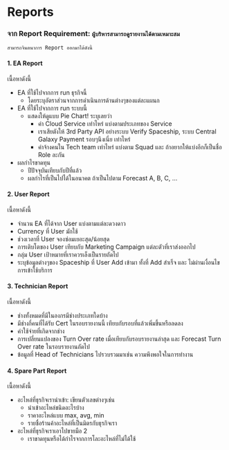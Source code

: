 # Reports

### จาก Report Requirement: `ผู้บริหารสามารถดูรายงานได้ตามเหมาะสม`

    สามารถจินตนาการ Report ออกมาได้ดังนี้

#### 1. EA Report
เนื้อหาดังนี้
- EA ที่ใช้ไปจากการ run ธุรกิจนี้
    - โดยระบุอัตราส่วนจากการดำเนินการด้านต่างๆของแต่ละแผนก 
- EA ที่ใช้ไปจากการ run ระบบนี้
    - แสดงให้ดูแบบ Pie Chart! ระบุเลยว่า 
        - ค่า Cloud Service เท่าไหร่ แบ่งตามประเภทของ Service
        - เราเสียตังให้ 3rd Party API อย่างระบบ Verify Spaceship, ระบบ Central Galaxy Payment รอบๆนึงเนี่ย เท่าไหร่
        - ค่าจ้างคนใน Tech team เท่าไหร่ แบ่งตาม Squad และ ถ้าอยากให้แบ่งอีกก็เป็นชื่อ Role ละกัน
- ผลกำไรขาดทุน 
    - ปีปัจจุบันเทียบกับปีที่แล้ว
    - ผลกำไรที่เป็นไปได้ในอนาคต ถ้าเป็นไปตาม Forecast A, B, C, ...

#### 2. User Report
เนื้อหาดังนี้
- จำนวน EA ที่ได้จาก User แบ่งตามแต่ละดวงดาว
- Currency ที่ User มักใช้
- ช่วงเวลาที่ User จองซ่อมเยอะสุด/น้อยสุด
- การเติบโตของ User เทียบกับ Marketing Campaign แต่ละตัวที่เราส่งออกไป
- กลุ่ม User เป้าหมายที่เราควรเล็งเป็นรายถัดไป
- ระบุข้อมูลต่างๆของ Spaceship ที่ User Add เข้ามา ทั้งที่ Add สำเร็จ และ ไม่ผ่านเงื่อนไขการเข้าใช้บริการ

#### 3. Technician Report
เนื้อหาดังนี้
- ช่างทั้งหมดที่มีในองกรมีช่างประเภทใดบ้าง
- มีช่างกี่คนที่ได้รับ Cert ในรอบรายงานนี้ เทียบกับรอบที่แล้วเพิ่มขึ้นหรือลดลง
- ค่าใช้จ่ายที่เกิดจากช่าง
- การเปลี่ยนแปลงของ Turn Over rate เมื่อเทียบกับรอบรายงานล่าสุด และ Forecast Turn Over rate ในรอบรายงานถัดไป
- ข้อมูลที่ Head of Technicians ไปรวบรวมมาเช่น ความพึงพอใจในการทำงาน

#### 4. Spare Part Report
เนื้อหาดังนี้
- อะไหล่ที่ธุรกิจเรานำเข้า: เขียนตัวเลขต่างๆเช่น
    - นำเข้าอะไหล่ชนิดอะไรบ้าง 
    - ราคาอะไหล่แบบ max, avg, min
    - รายชื่อร้านค้าอะไหล่ที่เป็นมิตรกับธุรกิจเรา
- อะไหล่ที่ธุรกิจเราเอาไปขายมือ 2
    - เราขาดทุนหรือได้กำไรจากการโละอะไหล่ที่ไม่ได้ใช้
